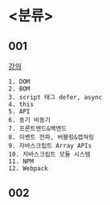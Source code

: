 # <분류>

## 001
[강의](https://www.inflearn.com/course/lecture?courseSlug=%ED%94%84%EB%A1%A0%ED%8A%B8%EC%97%94%EB%93%9C-%EB%82%A0%EA%B0%9C%EB%8B%AC%EA%B8%B0&unitId=115155&tab=curriculum)

```plantext
1. DOM
2. BOM
3. script 태그 defer, async
4. this
5. API
6. 동기 비동기
7. 프론트엔드&백엔드
8. 이벤트 전파, 버블링&캡쳐링
9. 자바스크립트 Array APIs
10. 자바스크립트 모듈 시스템
11. NPM
12. Webpack
```

## 002
